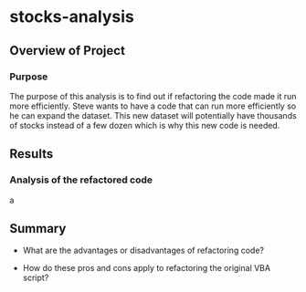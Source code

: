 # stocks-analysis

## Overview of Project

### Purpose
The purpose of this analysis is to find out if refactoring the code made it run more efficiently. Steve wants to have a code that can run more efficiently so he can expand the dataset. This new dataset will potentially have thousands of stocks instead of a few dozen which is why this new code is needed. 

## Results

### Analysis of the refactored code
a

## Summary

- What are the advantages or disadvantages of refactoring code?

- How do these pros and cons apply to refactoring the original VBA script?

